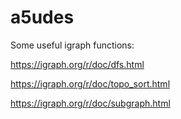 # a5udes

Some useful igraph functions:

https://igraph.org/r/doc/dfs.html

https://igraph.org/r/doc/topo_sort.html

https://igraph.org/r/doc/subgraph.html

